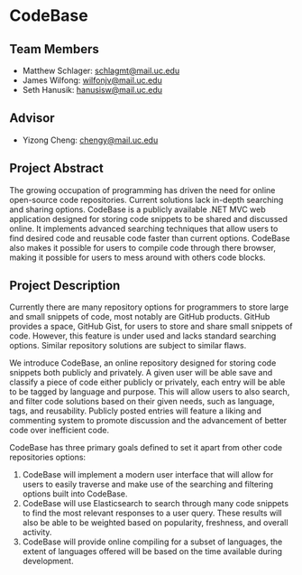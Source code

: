 # CodeBase

## Team Members

- Matthew Schlager: schlagmt@mail.uc.edu
- James Wilfong: wilfonjv@mail.uc.edu
- Seth Hanusik: hanusisw@mail.uc.edu

## Advisor

- Yizong Cheng: chengy@mail.uc.edu

## Project Abstract

The growing occupation of programming has driven the need for online open-source code repositories. Current solutions lack in-depth searching and sharing options. CodeBase is a publicly available .NET MVC web application designed for storing code snippets to be shared and discussed online. It implements advanced searching techniques that allow users to find desired code and reusable code faster than current options. CodeBase also makes it possible for users to compile code through there browser, making it possible for users to mess around with others code blocks.

## Project Description

Currently there are many repository options for programmers to store large and small snippets of code, most notably are GitHub products. GitHub provides a space, GitHub Gist, for users to store and share small snippets of code. However, this feature is under used and lacks standard searching options. Similar repository solutions are subject to similar flaws.

We introduce CodeBase, an online repository designed for storing code snippets both publicly and privately. A given user will be able save and classify a piece of code either publicly or privately, each entry will be able to be tagged by language and purpose. This will allow users to also search, and filter code solutions based on their given needs, such as language, tags, and reusability. Publicly posted entries will feature a liking and commenting system to promote discussion and the advancement of better code over inefficient code.

CodeBase has three primary goals defined to set it apart from other code repositories options:
1. CodeBase will implement a modern user interface that will allow for users to easily traverse and make use of the searching and filtering options built into CodeBase.
2. CodeBase will use Elasticsearch to search through many code snippets to find the most relevant responses to a user query. These results will also be able to be weighted based on popularity, freshness, and overall activity.
3. CodeBase will provide online compiling for a subset of languages, the extent of languages offered will be based on the time available during development.


